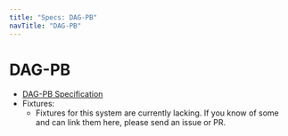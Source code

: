 ```yaml
---
title: "Specs: DAG-PB"
navTitle: "DAG-PB"
---
```


DAG-PB
======

- [DAG-PB Specification](./spec/)
- Fixtures:
	- Fixtures for this system are currently lacking.  If you know of some and can link them here, please send an issue or PR.
